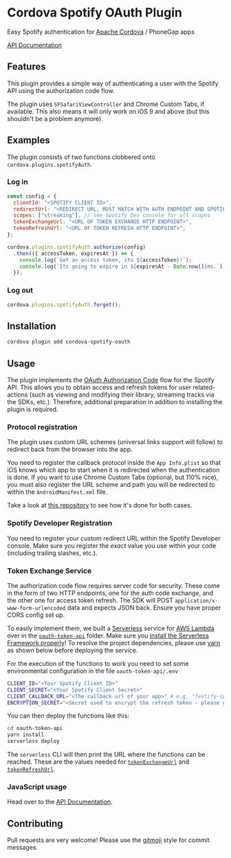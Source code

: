 # Cordova Spotify OAuth Plugin

Easy Spotify authentication for [Apache Cordova][cordova] / PhoneGap apps

[API Documentation][api-docs]

## Features

This plugin provides a simple way of authenticating a user with the Spotify API using the authorization code flow.

The plugin uses `SFSafariViewController` and Chrome Custom Tabs, if available. This also means it will only work on iOS 9 and above (but this shouldn't be a problem anymore).

## Examples

The plugin consists of two functions clobbered onto `cordova.plugins.spotifyAuth`.

### Log in
```js
const config = {
  clientId: "<SPOTIFY CLIENT ID>",
  redirectUrl: "<REDIRECT URL, MUST MATCH WITH AUTH ENDPOINT AND SPOTIFY DEV CONSOLE>",
  scopes: ["streaming"], // see Spotify Dev console for all scopes
  tokenExchangeUrl: "<URL OF TOKEN EXCHANGE HTTP ENDPOINT>",
  tokenRefreshUrl: "<URL OF TOKEN REFRESH HTTP ENDPOINT>",
};

cordova.plugins.spotifyAuth.authorize(config)
  .then(({ accessToken, expiresAt }) => {
    console.log(`Got an access token, its ${accessToken}!`);
    console.log(`Its going to expire in ${expiresAt - Date.now()}ms.`);
  });
```

### Log out
```js
cordova.plugins.spotifyAuth.forget();
```

## Installation

```bash
cordova plugin add cordova-spotify-oauth
```

## Usage

The plugin implements the [OAuth Authorization Code][auth-code-flow] flow for the Spotify API. This allows you to obtain access and refresh tokens for user related-actions (such as viewing and modifying their library, streaming tracks via the SDKs, etc.). Therefore, additional preparation in addition to installing the plugin is required.

### Protocol registration

The plugin uses custom URL schemes (universal links support will follow) to redirect back from the browser into the app.

You need to register the callback protocol inside the `App Info.plist` so that iOS knows which app to start when it is redirected when the authentication is done. If you want to use Chrome Custom Tabs (optional, but 110% nice), you must also register the URL scheme and path you will be redirected to within the `AndroidManifest.xml` file.

Take a look at [this repository][cordova-scheme-helper] to see how it's done for both cases.

### Spotify Developer Registration

You need to register your custom redirect URL within the Spotify Developer console. Make sure you register the _exact_ value you use within your code (including trailing slashes, etc.).

### Token Exchange Service

The authorization code flow requires server code for security. These come in the form of two HTTP endpoints, one for the auth code exchange, and the other one for access token refresh. The SDK will POST `application/x-www-form-urlencoded` data and expects JSON back. Ensure you have proper CORS config set up.

To easily implement them, we built a [Serverless][serverless] service for [AWS Lambda][aws-lambda] over in the [`oauth-token-api`][token-api-example] folder. Make sure you [install the Serverless Framework properly][serverless-installation]!
To resolve the project dependencies, please use [yarn][yarn-install] as shown below before deploying the service.

For the execution of the functions to work you need to set some environmental configuration in the file `oauth-token-api/.env`

```bash
CLIENT_ID="<Your Spotify Client ID>"
CLIENT_SECRET="<Your Spotify Client Secret>"
CLIENT_CALLBACK_URL="<The callback url of your app>" # e.g. "festify-spotify://callback"
ENCRYPTION_SECRET="<Secret used to encrypt the refresh token - please generate>"
```

You can then deploy the functions like this:

```bash
cd oauth-token-api
yarn install
serverless deploy
```

The `serverless` CLI will then print the URL where the functions can be reached. These are the values needed for [`tokenExchangeUrl`][token-exchange-url] and [`tokenRefreshUrl`][token-refresh-url].

### JavaScript usage

Head over to the [API Documentation][api-docs].

## Contributing
Pull requests are very welcome! Please use the [gitmoji][gitmoji] style for commit messages.


[api-docs]: https://festify.github.io/cordova-spotify-oauth/ "API Documentation"
[auth-code-flow]: https://developer.spotify.com/web-api/authorization-guide/#authorization-code-flow
[aws-lambda]: https://aws.amazon.com/lambda/ "AWS Lambda"
[cordova]: https://cordova.apache.org/ "Apache Cordova"
[cordova-scheme-helper]: https://github.com/Festify/festify-cordova-scheme-helper "Festify Cordova Scheme Helper"
[gitmoji]: https://gitmoji.carloscuesta.me/ "Gitmoji"
[serverless]: https://serverless.com "Serverless Framework"
[serverless-installation]: https://serverless.com/framework/docs/providers/aws/guide/installation/ "Serverless Framework Installation"
[token-api-example]: https://github.com/Festify/cordova-spotify-oauth/tree/develop/oauth-token-api "OAuth Token Service example"
[token-exchange-url]: https://festify.github.io/cordova-spotify-oauth/interfaces/config.html#tokenexchangeurl "OAuth Auth Code Exchange URL"
[token-refresh-url]: https://festify.github.io/cordova-spotify-oauth/interfaces/config.html#tokenrefreshurl "OAuth Access Token Refresh URL"
[yarn-install]: https://yarnpkg.com/en/docs/install "Yarn Install"
